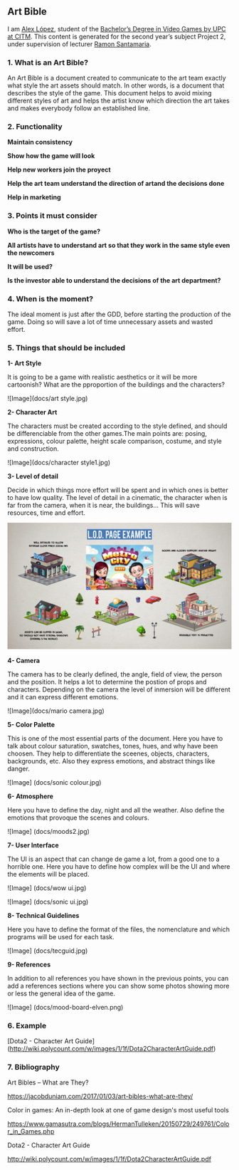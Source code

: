 ## Art Bible

I am [Alex López](https://github.com/AlexLA99), student of the [Bachelor’s Degree in Video Games by UPC at CITM](https://www.citm.upc.edu/ing/estudis/graus-videojocs/). This content is generated for the second year’s subject Project 2, under supervision of lecturer [Ramon Santamaria](https://github.com/raysan5).

### 1. What is an Art Bible?

An Art Bible is a document created to communicate to the art team exactly what style the art assets should match. In other words, is a document that describes the style of the game. This document helps to avoid mixing different styles of art and helps the artist know which direction the art takes and makes everybody follow an established line.

### 2. Functionality

**Maintain consistency**

**Show how the game will look**

**Help new workers join the proyect**

**Help the art team understand the direction of artand the decisions done**

**Help in marketing**

### 3. Points it must consider

**Who is the target of the game?**

**All artists have to understand art so that they work in the same style even the newcomers**

**It will be used?**

**Is the investor able to understand the decisions of the art department?**

### 4. When is the moment?

The ideal moment is just after the GDD, before starting the production of the game. Doing so will save a lot of time unnecessary assets and wasted effort.

### 5. Things that should be included

**1- Art Style**

It is going to be a game with realistic aesthetics or it will be more cartoonish? What are the pproportion of the buildings and the characters?

![Image](docs/art style.jpg)


**2- Character Art**

The characters must be created according to the style defined, and should be differenciable from the other games.The main points are: posing, expressions, colour palette, height scale comparison, costume, and style and construction.

![Image](docs/character style1.jpg)


**3- Level of detail**

Decide in which things more effort will be spent and in which ones is better to have low quality. The level of detail in a cinematic, the character when is far from the camera, when it is near, the buildings... This will save resources, time and effort.

![Image](docs/lod.jpg)


**4- Camera**

The camera has to be clearly defined, the angle, field of view, the person and the position. It helps a lot to determine the postion of props and characters. Depending on the camera the level of inmersion will be different and it can express different emotions.

![Image](docs/mario camera.jpg)


**5- Color Palette**

This is one of the most essential parts of the document. Here you  have to talk about colour saturation, swatches, tones, hues, and why have been choosen. They help to differentiate the sceenes, objects, characters, backgrounds, etc. Also they express emotions, and abstract things like danger.

![Image] (docs/sonic colour.jpg)


**6- Atmosphere**

Here you have to define the day, night and all the weather. Also define the emotions that provoque the scenes and colours.

![Image] (docs/moods2.jpg)



**7- User Interface**

The UI is an aspect that can change de game a lot, from a good one to a horrible one. Here you have to define how complex will be the UI and where the elements will be placed.

![Image] (docs/wow ui.jpg)

![Image] (docs/sonic ui.jpg)


**8- Technical Guidelines**

Here you have to define the format of the files, the nomenclature and which programs will be used for each task.

![Image] (docs/tecguid.jpg)

**9- References**

In addition to all references you have shown in the previous points, you can add a references sections where you can show some photos showing more or less the general idea of the game.

![Image] (docs/mood-board-elven.png)


### 6. Example

[Dota2 - Character Art Guide] (http://wiki.polycount.com/w/images/1/1f/Dota2CharacterArtGuide.pdf)

### 7. Bibliography

Art Bibles – What are They?

https://jacobduniam.com/2017/01/03/art-bibles-what-are-they/

Color in games: An in-depth look at one of game design's most useful tools

https://www.gamasutra.com/blogs/HermanTulleken/20150729/249761/Color_in_Games.php

Dota2 - Character Art Guide

http://wiki.polycount.com/w/images/1/1f/Dota2CharacterArtGuide.pdf

